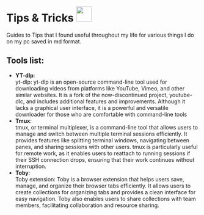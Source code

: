 # Tips & Tricks <img src="[ez](https://cdn.7tv.app/emote/60dd13426ef5a66f4134f804/4x.webp)"  width="40" />
Guides to Tips that I found useful throughout my life for various things I do on my pc saved in md format.
## Tools list:
- **YT-dlp**:
  </br>
      yt-dlp: yt-dlp is an open-source command-line tool used for downloading videos from platforms like YouTube, Vimeo, and other similar websites. It is a fork of the now-discontinued project, youtube-dlc, and includes additional features and improvements. Although it lacks a graphical user interface, it is a powerful and versatile downloader for those who are comfortable with command-line tools
  </br>
- **Tmux**:
    </br>
      tmux, or terminal multiplexer, is a command-line tool that allows users to manage and switch between multiple terminal sessions efficiently. It provides features like splitting terminal windows, navigating between panes, and sharing sessions with other users. tmux is particularly useful for remote work, as it enables users to reattach to running sessions if their SSH connection drops, ensuring that their work continues without interruption.
  </br>
- **Toby**:
   </br>
       Toby extension: Toby is a browser extension that helps users save, manage, and organize their browser tabs efficiently. It allows users to create collections for organizing tabs and provides a clean interface for easy navigation. Toby also enables users to share collections with team members, facilitating collaboration and resource sharing.
  </br>
